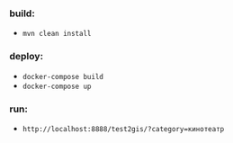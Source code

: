 ### build:
+ ```mvn clean install```

### deploy:
+ ```docker-compose build```
+ ```docker-compose up```

### run:
+ ```http://localhost:8888/test2gis/?category=кинотеатр```
